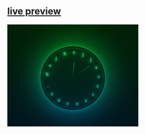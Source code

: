 ## [live preview](https://wojciech-lasota.github.io/css-course/clock)


  <img src=Screenshots/1.png width="300" />

